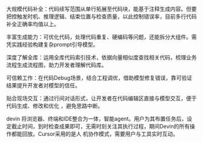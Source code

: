 大规模代码补全：代码续写范围从单行拓展至代码块，能基于注释生成内容。但要把控触发时机、推理逻辑、结束位置与检查质量，以此控制错误率，目前多行代码补全正确率均值以上。

丰富生成能力：可优化代码，处理代码重复、硬编码等问题，还能拆分大组件。需凭实践经验构建复杂prompt引导模型。

深度了解全库：运用全库代码索引技术，依据向量相似度查找相关代码，梳理业务流程生成流程图，助力开发者理解代码库。

可信赖工作：在代码Debug场景，结合工程调优，借助模型修复错误，靠可验证结果提升开发者对模型的信任。

贴合现场交互：通过行间对话形式，让开发者在代码编辑区直接与模型交互，便于代码生成、修改和优化 ，避免思路中断。

devin 将浏览器、终端和IDE整合为一体，智能agent。用户为其布置任务后，设定截止时间，到时检查成果即可，无需时刻关注其执行过程，期间Devin的所有操作都能回放。Cursor采用的是人 机协作模式，需要用户与工具实时互动。

